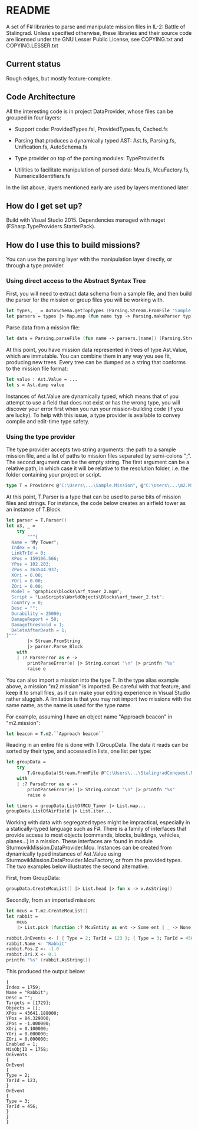 # README #

A set of F# libraries to parse and manipulate mission files in IL-2: Battle of Stalingrad.
Unless specified otherwise, these libraries and their source code are licensed under the GNU Lesser Public License, see COPYING.txt and COPYING.LESSER.txt

## Current status ##

Rough edges, but mostly feature-complete.

## Code Architecture ##

All the interesting code is in project DataProvider, whose files can be grouped in four layers:

* Support code: ProvidedTypes.fsi, ProvidedTypes.fs, Cached.fs

* Parsing that produces a dynamically typed AST: Ast.fs, Parsing.fs, Unification.fs, AutoSchema.fs

* Type provider on top of the parsing modules: TypeProvider.fs

* Utilities to facilitate manipulation of parsed data: Mcu.fs, McuFactory.fs, NumericalIdentifiers.fs

In the list above, layers mentioned early are used by layers mentioned later

## How do I get set up? ##

Build with Visual Studio 2015. Dependencies managed with nuget (FSharp.TypeProviders.StarterPack).

## How do I use this to build missions? ##

You can use the parsing layer with the manipulation layer directly, or through a type provider.

### Using direct access to the Abstract Syntax Tree ###

First, you will need to extract data schema from a sample file, and then build the parser for the mission or group files you will be working with.

```fsharp
let types, _ = AutoSchema.getTopTypes (Parsing.Stream.FromFile "Sample.mission")
let parsers = types |> Map.map (fun name typ -> Parsing.makeParser typ)
```

Parse data from a mission file:

```fsharp
let data = Parsing.parseFile (fun name -> parsers.[name]) (Parsing.Stream.FromFile "MyMission.mission"
```

At this point, you have mission data represented in trees of type Ast.Value, which are immutable. You can combine them in any way you see fit, producing new trees. Every tree can be dumped as a string that conforms to the mission file format:

```fsharp
let value : Ast.Value = ...
let s = Ast.dump value
```

Instances of Ast.Value are dynamically typed, which means that of you attempt to use a field that does not exist or has the wrong type, you will discover your error first when you run your mission-building code (if you are lucky). To help with this issue, a type provider is available to convey compile and edit-time type safety.

### Using the type provider ###

The type provider accepts two string arguments: the path to a sample mission file, and a list of paths to mission files separated by semi-colons ";". The second argument can be the empty string.
The first argument can be a relative path, in which case it will be relative to the resolution folder, i.e. the folder containing your project or script.

```fsharp
type T = Provider< @"C:\Users\...\Sample.Mission", @"C:\Users\...\m2.Mission" >
```

At this point, T.Parser is a type that can be used to parse bits of mission files and strings. For instance, the code below creates an airfield tower as an instance of T.Block.

```fsharp
let parser = T.Parser()
let x3, _ =
    try
        """{
  Name = "My Tower";
  Index = 4;
  LinkTrId = 0;
  XPos = 159106.566;
  YPos = 102.203;
  ZPos = 263544.937;
  XOri = 0.00;
  YOri = 0.00;
  ZOri = 0.00;
  Model = "graphics\blocks\arf_tower_2.mgm";
  Script = "LuaScripts\WorldObjects\Blocks\arf_tower_2.txt";
  Country = 0;
  Desc = "";
  Durability = 25000;
  DamageReport = 50;
  DamageThreshold = 1;
  DeleteAfterDeath = 1;
}"""
        |> Stream.FromString
        |> parser.Parse_Block
    with
    | :? ParseError as e ->
        printParseError(e) |> String.concat "\n" |> printfn "%s"
        raise e
```

You can also import a mission into the type T. In the type alias example above, a mission "m2.mission" is imported. Be careful with that feature, and keep it to small files, as it can make your editing experience in Visual Studio rather sluggish. A limitation is that you may not import two missions with the same name, as the name is used for the type name.

For example, assuming I have an object name "Approach beacon" in "m2.mission":
```fsharp
let beacon = T.m2.``Approach beacon``
```

Reading in an entire file is done with T.GroupData. The data it reads can be sorted by their type, and accessed in lists, one list per type:

```fsharp
let groupData =
    try
        T.GroupData(Stream.FromFile @"C:\Users\...\StalingradConquest.Mission")
    with
    | :? ParseError as e ->
        printParseError(e) |> String.concat "\n" |> printfn "%s"
        raise e

let timers = groupData.ListOfMCU_Timer |> List.map...
groupData.ListOfAirfield |> List.iter...
```

Working with data with segregated types might be impractical, especially in a statically-typed language such as F#. There is a family of interfaces that provide access to most objects (commands, blocks, buildings, vehicles, planes...) in a mission. These interfaces are found in module SturmovikMission.DataProvider.Mcu. Instances can be created from dynamically typed instances of Ast.Value using SturmovikMission.DataProvider.McuFactory, or from the provided types. The two examples below illustrates the second alternative.

First, from GroupData:
```fsharp
groupData.CreateMcuList() |> List.head |> fun x -> x.AsString()
```

Secondly, from an imported mission:

```fsharp
let mcus = T.m2.CreateMcuList()
let rabbit =
    mcus
    |> List.pick (function :? McuEntity as ent -> Some ent | _ -> None)

rabbit.OnEvents <- [ { Type = 2; TarId = 123 }; { Type = 3; TarId = 456 } ]
rabbit.Name <- "Rabbit"
rabbit.Pos.Z <- -1.0
rabbit.Ori.X <- 0.1
printfn "%s" (rabbit.AsString())
```

This produced the output below:

```
{
Index = 1759;
Name = "Rabbit";
Desc = "";
Targets = [1729];
Objects = [];
XPos = 43641.188000;
YPos = 84.329000;
ZPos = -1.000000;
XOri = 0.100000;
YOri = 0.000000;
ZOri = 0.000000;
Enabled = 1;
MisObjID = 1758;
OnEvents
{
OnEvent
{
Type = 2;
TarId = 123;
}
OnEvent
{
Type = 3;
TarId = 456;
}
}
}
```
